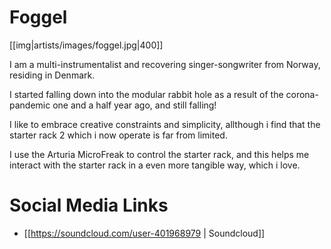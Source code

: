# Foggel

[[img|artists/images/foggel.jpg|400]]

I am a multi-instrumentalist and recovering singer-songwriter from Norway, residing in Denmark.

I started falling down into the modular rabbit hole as a result of the corona-pandemic one and a half year ago, and still falling! 

I like to embrace creative constraints and simplicity, allthough i find that the starter rack 2 which i now operate is far from limited. 

I use the Arturia MicroFreak to control the starter rack, and this helps me interact with the starter rack in a even more tangible way, which i love.

# Social Media Links

* [[https://soundcloud.com/user-401968979 | Soundcloud]]
